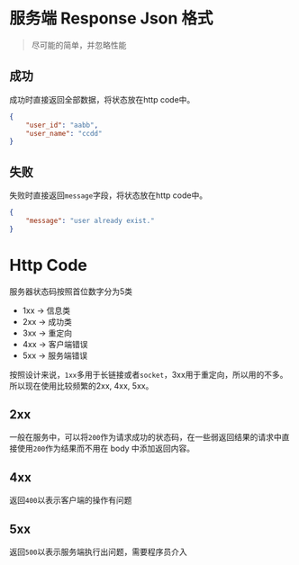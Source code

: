 # 服务端 Response Json 格式

> 尽可能的简单，并忽略性能

## 成功

成功时直接返回全部数据，将状态放在http code中。

```json
{
    "user_id": "aabb",
    "user_name": "ccdd"
}
```

## 失败

失败时直接返回`message`字段，将状态放在http code中。

```json
{
    "message": "user already exist."
}
```

# Http Code

服务器状态码按照首位数字分为5类

+ 1xx -> 信息类
+ 2xx -> 成功类
+ 3xx -> 重定向
+ 4xx -> 客户端错误
+ 5xx -> 服务端错误

按照设计来说，`1xx`多用于长链接或者`socket`，3xx用于重定向，所以用的不多。所以现在使用比较频繁的2xx, 4xx, 5xx。

## 2xx

一般在服务中，可以将`200`作为请求成功的状态码，在一些弱返回结果的请求中直接使用`200`作为结果而不用在 body 中添加返回内容。

## 4xx 

返回`400`以表示客户端的操作有问题

## 5xx

返回`500`以表示服务端执行出问题，需要程序员介入